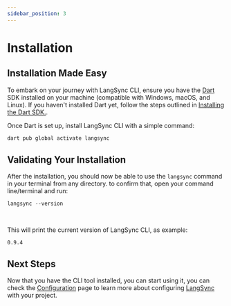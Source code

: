```yaml
---
sidebar_position: 3
---
```


# Installation

## Installation Made Easy

To embark on your journey with LangSync CLI, ensure you have the [Dart](https://dart.dev/) SDK installed on your machine (compatible with Windows, macOS, and Linux). If you haven't installed Dart yet, follow the steps outlined in [Installing the Dart SDK.](https://dart.dev/get-dart#install).

Once Dart is set up, install LangSync CLI with a simple command:

```bash
dart pub global activate langsync
```

## Validating Your Installation

After the installation, you should now be able to use the `langsync` command in your terminal from any directory. to confirm that, open your command line/terminal and run:

```langsync
langsync --version
```

<br />

This will print the current version of LangSync CLI, as example:

```langsync
0.9.4
```

## Next Steps

Now that you have the CLI tool installed, you can start using it, you can check the [Configuration](./cli-usage/configure) page to learn more about configuring [LangSync](https://langsync.app) with your project.
